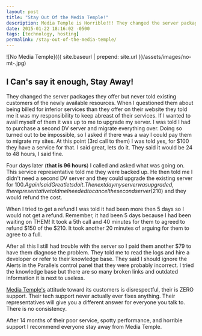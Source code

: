 ```yaml
---
layout: post
title: "Stay Out Of the Media Temple!"
description: Media Temple is Horrible!!! They changed the server packages they offer but never told existing customers of the newly available resources. 
date: 2015-01-22 18:16:02 -0500
tags: [technology, hosting]
permalink: /stay-out-of-the-media-temple/
---
```


![No Media Temple]({{ site.baseurl | prepend: site.url }}/assets/images/no-mt-.jpg)

## I Can's say it enough, Stay Away!

They changed the server packages they offer but never told existing customers of the newly available resources. When I questioned them about being billed for inferior services than they offer on their website they told me it was my responsibility to keep abreast of their services. If I wanted to avail myself of them it was up to me to upgrade my server. <!--more-->I was told I had to purchase a second DV server and migrate everything over. Doing so turned out to be impossible, so I asked if there was a way I could pay them to migrate my sites. At this point (3rd call to them) I was told yes, for $100 they have a service for that. I said great, lets do it. They said it would be 24 to 48 hours, I said fine.

Four days later (**that is 96 hours**) I called and asked what was going on. This service representative told me they were backed up. He then told me I didn't need a second DV server and they could upgrade the existing server for $100. Again I said Great lets do it. The next day my server was upgraded, the representative told me I needed to cancel the second server ($210) and they would refund the cost.

When I tried to get a refund I was told it had been more then 5 days so I would not get a refund. Remember, it had been 5 days because I had been waiting on THEM! It took a 5th call and 40 minutes for them to agreed to refund $150 of the $210. It took another 20 minutes of arguing for them to agree to a full.

After all this I still had trouble with the server so I paid them another $79 to have them diagnose the problem. They told me to read the logs and hire a developer or refer to their knowledge base. They said I should ignore the Alerts in the Parallels control panel that they were probably incorrect. I tried the knowledge base but there are so many broken links and outdated information it is next to useless.

[Media Temple's](http://mediatemple.net) attitude toward its customers is disrespectful, their is ZERO support. Their tech support never actually ever fixes anything. Their representatives will give you a different answer for everyone you talk to. There is no consistency.


After 14 months of their poor service, spotty performance, and horrible support I recommend everyone stay away from Media Temple.